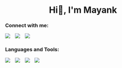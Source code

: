<h1 align="center">Hi👋, I'm Mayank</h1>

<!--<h3 align="center"></h3>-->

<h3 align="left">Connect with me:</h3>
<p align="left">
<a href="https://instagram.com/pruthi_mayank_" target="blank"><img src="https://img.icons8.com/fluency/48/000000/instagram-new.png"/></a> &nbsp;&nbsp;
<a href="https://linkedin.com/in/" target="blank"><img src="https://img.icons8.com/fluency/48/000000/linkedin.png"/></a> &nbsp;&nbsp;
<a href="https://codepen.io/" target="blank"><img src="https://img.icons8.com/external-tal-revivo-duo-tal-revivo/48/000000/external-codepen-an-online-community-for-testing-and-showcasing-code-snippets-logo-duo-tal-revivo.png"/></a> 
</p>

<h3 align="left">Languages and Tools:</h3>
<p align="left">
<a href="https://www.w3.org/html/" target="_blank" rel="noreferrer"><img src="https://img.icons8.com/color/48/000000/html-5--v1.png"/></a> &nbsp;&nbsp;
<a href="https://www.w3schools.com/css/" target="_blank" rel="noreferrer"><img src="https://img.icons8.com/color/48/000000/css3.png"/></a> &nbsp;&nbsp;
<a href="https://developer.mozilla.org/en-US/docs/Web/JavaScript" target="_blank" rel="noreferrer"><img src="https://img.icons8.com/color/50/000000/javascript--v1.png"/></a> &nbsp;&nbsp;
<a href="https://getbootstrap.com" target="_blank" rel="noreferrer"><img src="https://img.icons8.com/color/50/000000/bootstrap.png"/></a>
</p>
